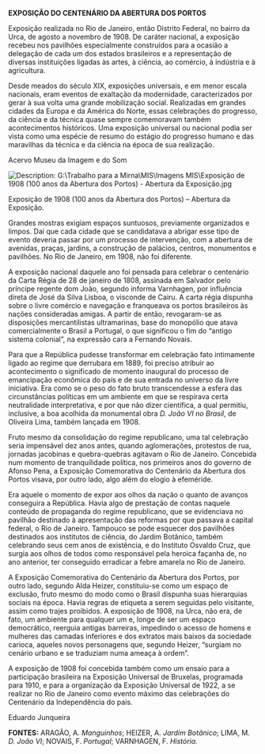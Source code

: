 **EXPOSIÇÃO DO CENTENÁRIO DA ABERTURA DOS PORTOS**

Exposição realizada no Rio de Janeiro, então Distrito Federal, no bairro
da Urca, de agosto a novembro de 1908. De caráter nacional, a exposição
recebeu nos pavilhões especialmente construídos para a ocasião a
delegação de cada um dos estados brasileiros e a representação de
diversas instituições ligadas às artes, à ciência, ao comércio, à
indústria e à agricultura.

Desde meados do século XIX, exposições universais, e em menor escala
nacionais, eram eventos de exaltação da modernidade, caracterizados por
gerar à sua volta uma grande mobilização social. Realizadas em grandes
cidades da Europa e da América do Norte, essas celebrações do progresso,
da ciência e da técnica quase sempre comemoravam também acontecimentos
históricos. Uma exposição universal ou nacional podia ser vista como uma
espécie de resumo do estágio do progresso humano e das maravilhas da
técnica e da ciência na época de sua realização.

Acervo Museu da Imagem e do Som

![Description: G:\\Trabalho para a Mirna\\MIS\\Imagens MIS\\Exposição de
1908 (100 anos da Abertura dos Portos) - Abertura da
Exposição.jpg](EXPOSI%c3%87%c3%83O%20DO%20CENTEN%c3%81RIO%20DA%20ABERTURA%20DOS%20PORTOS%20_arquivos/image001.jpg)

Exposição de 1908 (100 anos da Abertura dos Portos) – Abertura da
Exposição.

Grandes mostras exigiam espaços suntuosos, previamente organizados e
limpos. Daí que cada cidade que se candidatava a abrigar esse tipo de
evento deveria passar por um processo de intervenção, com a abertura de
avenidas, praças, jardins, a construção de palácios, centros, monumentos
e pavilhões. No Rio de Janeiro, em 1908, não foi diferente.

A exposição nacional daquele ano foi pensada para celebrar o centenário
da Carta Régia de 28 de janeiro de 1808, assinada em Salvador pelo
príncipe regente dom João, segundo informa Varnhagen, por influência
direta de José da Silva Lisboa, o visconde de Cairu. A carta régia
dispunha sobre o livre comércio e navegação e franqueava os portos
brasileiros às nações consideradas amigas. A partir de então,
revogaram-se as disposições mercantilistas ultramarinas, base do
monopólio que atava comercialmente o Brasil a Portugal, o que significou
o fim do “antigo sistema colonial”, na expressão cara a Fernando Novais.

Para que a República pudesse transformar em celebração fato intimamente
ligado ao regime que derrubara em 1889, foi preciso atribuir ao
acontecimento o significado de momento inaugural do processo de
emancipação econômica do país e de sua entrada no universo da livre
iniciativa. Era como se o peso do fato bruto transcendesse a esfera das
circunstâncias políticas em um ambiente em que se respirava certa
neutralidade interpretativa, e por que não dizer científica, a qual
permitiu, inclusive, a boa acolhida da monumental obra *D. João VI no
Brasil*, de Oliveira Lima, também lançada em 1908.

Fruto mesmo da consolidação do regime republicano, uma tal celebração
seria impensável dez anos antes, quando aglomerações, protestos de rua,
jornadas jacobinas e quebra-quebras agitavam o Rio de Janeiro. Concebida
num momento de tranquilidade política, nos primeiros anos do governo de
Afonso Pena, a Exposição Comemorativa do Centenário da Abertura dos
Portos visava, por outro lado, algo além do elogio à efeméride.

Era aquele o momento de expor aos olhos da nação o quanto de avanços
conseguira a República. Havia algo de prestação de contas naquele
conteúdo de propaganda do regime republicano, que se evidenciava no
pavilhão destinado à apresentação das reformas por que passava a capital
federal, o Rio de Janeiro. Tampouco se pode esquecer dos pavilhões
destinados aos institutos de ciência, do Jardim Botânico, também
celebrando seus cem anos de existência, e do Instituto Osvaldo Cruz, que
surgia aos olhos de todos como responsável pela heroica façanha de, no
ano anterior, ter conseguido erradicar a febre amarela no Rio de
Janeiro.

A Exposição Comemorativa do Centenário da Abertura dos Portos, por outro
lado, segundo Alda Heizer, constituiu-se como um espaço de exclusão,
fruto mesmo do modo como o Brasil dispunha suas hierarquias sociais na
época. Havia regras de etiqueta a serem seguidas pelo visitante, assim
como trajes proibidos. A exposição de 1908, na Urca, não era, de fato,
um ambiente para qualquer um e, longe de ser um espaço democrático,
reerguia antigas barreiras, impedindo o acesso de homens e mulheres das
camadas inferiores e dos extratos mais baixos da sociedade carioca,
aqueles novos personagens que, segundo Heizer, “surgiam no cenário
urbano e se traduziam numa ameaça à ordem”.

A exposição de 1908 foi concebida também como um ensaio para a
participação brasileira na Exposição Universal de Bruxelas, programada
para 1910, e para a organização da Exposição Universal de 1922, a se
realizar no Rio de Janeiro como evento máximo das celebrações do
Centenário da Independência do país.

Eduardo Junqueira

**FONTES:** ARAGÃO, A. *Manguinhos*; HEIZER, A. *Jardim Botânico*; LIMA,
M. *D. João VI*; NOVAIS, F. *Portugal*; VARNHAGEN, F. *História.*
